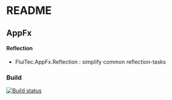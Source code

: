 # README #

## AppFx ##

#### Reflection ####
* FluiTec.AppFx.Reflection : simplify common reflection-tasks

### Build ###
[![Build status](https://ci.appveyor.com/api/projects/status/blimftf4rkxbl6e8?svg=true)](https://ci.appveyor.com/project/IInvocation/fluitec-appfx-reflection)
